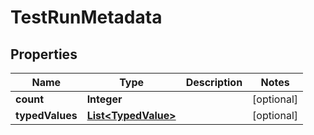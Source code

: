 
# TestRunMetadata

## Properties
Name | Type | Description | Notes
------------ | ------------- | ------------- | -------------
**count** | **Integer** |  |  [optional]
**typedValues** | [**List&lt;TypedValue&gt;**](TypedValue.md) |  |  [optional]



